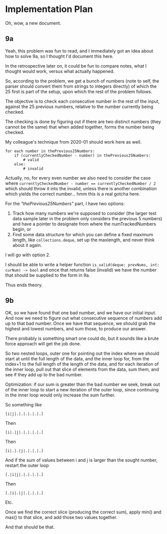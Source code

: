 # Implementation Plan #

Oh, wow, a new document.

## 9a ##

Yeah, this problem was fun to read, and I immediately got an idea about how to
solve 9a, so I thought I'd document this here.

In the retrospective later on, it could be fun to compare notes, what I thought
would work, versus what actually happened.

So, according to the problem, we get a bunch of numbers (note to self, the
parser should convert them from strings to integers directly) of which the 25
first is part of the setup, upon which the rest of the problem follows.

The objective is to check each consecutive number in the rest of the input,
against the 25 previous numbers, relative to the number currently being checked.

The checking is done by figuring out if there are two distinct numbers (they
cannot be the same) that when added together, forms the number being checked.

My colleague's technique from 2020-01 should work here as well.

    for each number in thePrevious25Numbers:
        if (currentlyCheckedNumber - number) in thePrevious25Numbers:
            # valid
        else:
            # invalid

Actually, no, for every even number we also need to consider the case where
`currentlyCheckedNumber - number == currentlyCheckedNumber / 2` which should
throw it into the invalid, unless there is another combination which yields the
correct number... hmm this is a real gotcha here.

For the *"thePrevious25Numbers"* part, I have two options:

1. Track how many numbers we're supposed to consider (the larger test data
   sample later in the problem only considers the previous 5 numbers) and have a
   pointer to designate from where the numTrackedNumbers begin, or
2. Find some data structure for which you can define a fixed maximum length, like
   `collections.deque`, set up the maxlength, and never think about it again.

I will go with option 2.

I should be able to write a helper function
`is_valid(deque: prevNums, int: curNum) -> bool` and once that returns false
(invalid) we have the number that should be supplied to the form in 9a.

Thus ends theory.


## 9b ##

OK, so we have found that one bad number, and we have our initial input. And now
we need to figure out what consecutive sequence of numbers add up to that bad
number. Once we have that sequence, we should grab the highest and lowest
numbers, and sum those, to produce our answer.

There probably is something smart one could do, but it sounds like a brute force
approach will get the job done.

So two nested loops, outer one for pointing out the index where we should start
at until the full length of the data, and the inner loop for, from the index+1
to the full length of the length of the data, and for each iteration of the
inner loop, pull out that slice of elements from the data, sum them, and see if
they add up to the bad number.

Optimization: if our sum is greater than the bad number we seek, break out of
the inner loop to start a new iteration of the outer loop, since continuing in
the inner loop would only increase the sum further.

So something like

    [i|j|.|.|.|.|.|.]

Then

    [i|.|j|.|.|.|.|.]

Then

    [i|.|.|j|.|.|.|.]

And if the sum of values between i and j is larger than the sought number,
restart the outer loop

    [.|i|j|.|.|.|.|.]

Then

    [.|i|.|j|.|.|.|.]

Etc.

Once we find the correct slice (producing the correct sum), apply min() and
max() to that slice, and add those two values together.

And that should be that.
